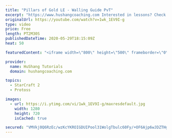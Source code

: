 ```yaml
---
title: "Pillars of Gold LE - Walling Guide PvT"
excerpt: "https://www.hushangcoaching.com Interested in lessons? Check out the website for more information ------------------------------------------------------------------------------------------------------- Want to support HuShang Tutorials directly? Patreon is a website where you can contribute a monthly"
originalUrl: https://youtube.com/watch?v=1wk_1EV9I-g
type: video
price: Free
length: PT2M30S
publishedDateTime: 2020-05-29T18:15:09Z
heat: 50

featuredContent: "<iframe width=\"800\" height=\"500\" frameborder=\"0\" src=\"https://www.youtube.com/embed/1wk_1EV9I-g\" allow=\"accelerometer; autoplay; encrypted-media; gyroscope; picture-in-picture\" allowfullscreen></iframe>"

provider:
  name: HuShang Tutorials
  domain: hushangcoaching.com

topics:
  - StarCraft 2
  - Protoss

images:
  - url: https://i.ytimg.com/vi/1wk_1EV9I-g/maxresdefault.jpg
    width: 1280
    height: 720
    isCached: true

secured: "VMVkj0Q6RzEc/wzKcYKROIGDUIPool31WolgTbulc60Fy/+OF6Ajp6wJDZTHghkpdNP98NKlj3shnP4176bLfrlm/85Du4YXiYCW8t+1c1Ol5/PpWHcMx4xAEtq9AHzTigcHjSKzJ5WM4V92SCz8G3FjveBsTwBhIPGdfGXbhzNclMTxpTGyryvXgD5m/gNNdF4cu//ROZeyCv+8UeYhYlNcsb+X/ZFa+KiVw6X9kctSWqJuZx6MkY4Yg5WB/4CJgmR2oCaYu4SVJ3do5Or7R+fIsh7aAE0We+qObrFWuSKvftE4x8oQ7c3LYcTUTQZF3p9Wyb1qz2zedwJOIkrl3TlGA5KUjX1j8GCELC9dhGr9klVID4P4032THi0VdDLl4APFgmX7iWhEK4HjFA3WJcvPBC5U3pexu3Z35fNt4zo=;gDkw8nXLnw3K9GtoUxKMzg=="
---
```


